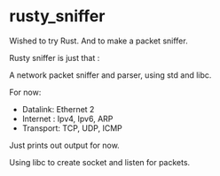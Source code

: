 # rusty_sniffer

Wished to try Rust.
And to make a packet sniffer.

Rusty sniffer is just that :

A network packet sniffer and parser, using std and libc.

For now:
  - Datalink: 
      Ethernet 2
  - Internet : 
      Ipv4, Ipv6, ARP
  - Transport: 
      TCP, UDP, ICMP


Just prints out output for now.

Using libc to create socket and listen for packets.

